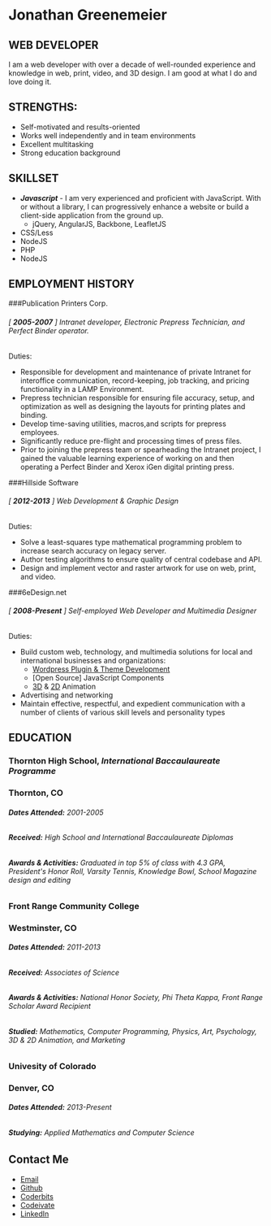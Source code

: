 # Jonathan Greenemeier

## WEB DEVELOPER
I am a web developer with over a decade of well-rounded experience and knowledge in web, print, video, and 3D design.  I am good at what I do and love doing it.  

## STRENGTHS: 
  - Self-motivated and results-oriented
  - Works well independently and in team environments
  - Excellent multitasking
  - Strong education background

## SKILLSET
  - **_Javascript_** - I am very experienced and proficient with JavaScript.  With or without a library, I can progressively enhance a website or build a client-side application from the ground up.   
    - jQuery, AngularJS, Backbone, LeafletJS
  - CSS/Less
  - NodeJS
  - PHP 
  - NodeJS

## EMPLOYMENT HISTORY

###Publication Printers Corp. 
######  [ **_2005-2007_** ]  Intranet developer, Electronic Prepress Technician, and Perfect Binder operator.

  Duties: 

  - Responsible for development and maintenance of private Intranet for interoffice communication, record-keeping, job tracking, and pricing functionality in a LAMP Environment.  
  - Prepress technician responsible for ensuring file accuracy, setup, and optimization as well as designing the layouts for printing plates and binding. 
  - Develop time-saving utilities, macros,and scripts for prepress employees.  
  - Significantly reduce pre-flight and processing times of press files.  
  - Prior to joining the prepress team or spearheading the Intranet project, I gained the valuable learning experience of working on and then operating a Perfect Binder and Xerox iGen digital printing press. 

###Hillside Software
###### [ **_2012-2013_** ] Web Development & Graphic Design

  Duties: 

  - Solve a least-squares type mathematical programming problem to increase search accuracy on legacy server.  
  - Author testing algorithms to ensure quality of central codebase and API. 
  - Design and implement vector and raster artwork for use on web, print, and video.

###6eDesign.net
###### [ **_2008-Present_** ] Self-employed Web Developer and Multimedia Designer

  Duties: 

  - Build custom web, technology, and multimedia solutions for local and international businesses and organizations: 
    - [Wordpress Plugin & Theme Development](http://www.customweddingshoe.com)
    - [Open Source] JavaScript Components
    - [3D](http://www.youtube.com/watch?v=CEm66WYXbOw) & [2D](http://www.youtube.com/watch?v=_rIlN0bZEBg) Animation
  - Advertising and networking
  - Maintain effective, respectful, and expedient communication with a number of clients of various skill levels and personality types

## EDUCATION

### Thornton High School, **_International Baccaulaureate Programme_**
### Thornton, CO
###### **_Dates Attended:_** 2001-2005
###### **_Received:_** High School and International Baccaulaureate Diplomas
###### **_Awards & Activities:_** Graduated in top 5% of class with 4.3 GPA, President's Honor Roll, Varsity Tennis, Knowledge Bowl, School Magazine design and editing

### Front Range Community College
### Westminster, CO
###### **_Dates Attended:_** 2011-2013
###### **_Received:_** Associates of Science 
###### **_Awards & Activities:_** National Honor Society, Phi Theta Kappa, Front Range Scholar Award Recipient
###### **_Studied:_** Mathematics, Computer Programming, Physics, Art, Psychology, 3D & 2D Animation, and Marketing

### Univesity of Colorado
### Denver, CO
###### **_Dates Attended:_** 2013-Present
###### **_Studying:_** Applied Mathematics and Computer Science


## Contact Me
- [Email](mailto:jon@6eDesign.net)
- [Github](https://github.com/6eDesign)
- [Coderbits](https://coderbits.com/6eDesign)
- [Codeivate](http://www.codeivate.com/users/6eDesign)
- [LinkedIn](http://www.linkedin.com/pub/jonathan-greenemeier/)
